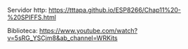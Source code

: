 Servidor http:
https://tttapa.github.io/ESP8266/Chap11%20-%20SPIFFS.html


Biblioteca:
https://www.youtube.com/watch?v=5sRG_YSCjm8&ab_channel=WRKits
